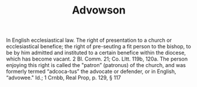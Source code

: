 ---
title: Advowson
letter: A
permalink: "/definitions/advowson.html"
body: In English ecclesiastical law. The right of presentation to a church or ecclesiastical
  benefice; the right of pre-seutlng a fit person to the bishop, to be by him admitted
  and instituted to a certain benefice within the diocese, which has become vacant.
  2 Bl. Comm. 21; Co. Lltt. 119b, 120a. The person enjoying this right is called the
  "patron” (patronus) of the church, and was formerly termed “adcoca-tus” the advocate
  or defender, or in English, “advowee." Id.; 1 Crnbb, Real Prop, p. 129, § 117
published_at: '2018-07-07'
layout: post
---
